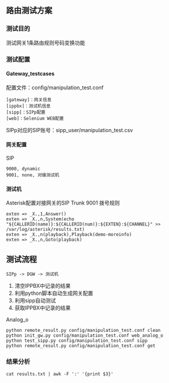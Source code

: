 ## 路由测试方案
### 测试目的
测试网关1条路由规则号码变换功能

### 测试配置
#### Gateway_testcases
配置文件：config/manipulation_test.conf
```
[gateway]：网关信息
[ippbx]：测试机信息
[sipp]：SIPp配置
[web]：Selenium WEB配置
```

SIPp对应的SIP账号：sipp_user/manipulation_test.csv

#### 网关配置
SIP
```
9000, dynamic
9001, none, 对接测试机
```

#### 测试机
Asterisk配置对接网关的SIP Trunk 9001
拨号规则
```
exten => _X.,1,Answer()
exten => _X.,n,System(echo "${CALLERID(name)}:${CALLERID(num)}:${EXTEN}:${CHANNEL}" >> /var/log/asterisk/results.txt)
exten => _X.,n(playback),Playback(demo-moreinfo)
exten => _X.,n,Goto(playback)
```

## 测试流程
```
SIPp -> DGW -> 测试机
```

1. 清空IPPBX中记录的结果
2. 利用python脚本自动生成网关配置
3. 利用sipp自动测试
4. 获取IPPBX中记录的结果

Analog_o

```shell
python remote_result.py config/manipulation_test.conf clean
python init_gw.py config/manipulation_test.conf web_analog_o
python test_sipp.py config/manipulation_test.conf sipp
python remote_result.py config/manipulation_test.conf get
```

### 结果分析
```shell
cat results.txt | awk -F ':' '{print $3}'
```

